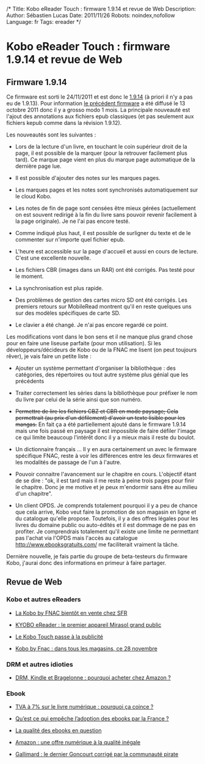 /*
Title: Kobo eReader Touch : firmware 1.9.14 et revue de Web
Description: 
Author: Sébastien Lucas
Date: 2011/11/26
Robots: noindex,nofollow
Language: fr
Tags: ereader
*/
# Kobo eReader Touch : firmware 1.9.14 et revue de Web

## Firmware 1.9.14
Ce firmware est sorti le 24/11/2011 et est donc le [1.9.14](http://www.mobileread.com/forums/showthread.php?t=158476) (à priori il n'y a pas eu de 1.9.13). Pour information [le précédent firmware](http://www.mobileread.com/forums/showthread.php?t=153402) a été diffusé le 13 octobre 2011 donc il y a grosso modo 1 mois. La principale nouveauté est l'ajout des annotations aux fichiers epub classiques (et pas seulement aux fichiers kepub comme dans la révision 1.9.12).

Les nouveautés sont les suivantes : 

*	Lors de la lecture d'un livre, en touchant le coin supérieur droit de la page, il est possible de la marquer (pour la retrouver facilement plus tard). Ce marque page vient en plus du marque page automatique de la dernière page lue.

*	Il est possible d'ajouter des notes sur les marques pages.

*	Les marques pages et les notes sont synchronisés automatiquement sur le cloud Kobo.

*	Les notes de fin de page sont censées être mieux gérées (actuellement on est souvent redirigé à la fin du livre sans pouvoir revenir facilement à la page originale). Je ne l'ai pas encore testé.

*	Comme indiqué plus haut, il est possible de surligner du texte et de le commenter sur n'importe quel fichier epub.

*	L'heure est accessible sur la page d'accueil et aussi en cours de lecture. C'est une excellente nouvelle.

*	Les fichiers CBR (images dans un RAR) ont été corrigés. Pas testé pour le moment.

*	La synchronisation est plus rapide.

*	Des problèmes de gestion des cartes micro SD ont été corrigés. Les premiers retours sur MobileRead montrent qu'il en reste quelques uns sur des modèles spécifiques de carte SD.

*	Le clavier a été changé. Je n'ai pas encore regardé ce point.

Les modifications vont dans le bon sens et il ne manque plus grand chose pour en faire une liseuse parfaite (pour mon utilisation). Si les développeurs/décideurs de Kobo ou de la FNAC me lisent (on peut toujours rêver), je vais faire un petite liste :

*	Ajouter un système permettant d'organiser la bibliothèque : des catégories, des répertoires ou tout autre système plus génial que les précédents

*	Traiter correctement les séries dans la bibliothèque pour préfixer le nom du livre par celui de la série ainsi que son numéro.

*	~~Permettre de lire les fichiers CBZ et CBR en mode paysage; Cela permettrait (au prix d'un défilement) d'avoir un texte lisible pour les mangas.~~ En fait ça a été partiellement ajouté dans le firmware 1.9.14 mais une fois passé en paysage il est impossible de faire défiler l'image ce qui limite beaucoup l'intérêt donc il y a mieux mais il reste du boulot.

*	Un dictionnaire français ... Il y en aura certainement un avec le firmware spécifique FNAC, reste à voir les différences entre les deux firmwares et les modalités de passage de l'un à l'autre.

*	Pouvoir connaitre l'avancement sur le chapitre en cours. L'objectif étant de se dire : "ok, il est tard mais il me reste à peine trois pages pour finir le chapitre. Donc je me motive et je peux m'endormir sans être au milieu d'un chapitre".

*	Un client OPDS. Je comprends totalement pourquoi il y a peu de chance que cela arrive, Kobo veut faire la promotion de son magasin en ligne et du catalogue qu'elle propose. Toutefois, il y a des offres légales pour les livres du domaine public ou auto-édités et il est dommage de ne pas en profiter. Je comprendrais totalement qu'il existe une limite ne permettant pas l'achat via l'OPDS mais l'accès au catalogue http://www.ebooksgratuits.com/ me faciliterait vraiment la tâche.

Dernière nouvelle, je fais partie du groupe de beta-testeurs du firmware Kobo, j'aurai donc des informations en primeur à faire partager.

## Revue de Web

### Kobo et autres eReaders

*	[La Kobo by FNAC bientôt en vente chez SFR](http://www.ebouquin.fr/2011/11/24/la-kobo-by-fnac-bientot-en-vente-chez-sfr/)

*	[KYOBO eReader : le premier appareil Mirasol grand public](http://www.ebouquin.fr/2011/11/22/kyobo-ereader-le-premier-appareil-mirasol-grand-public/)

*	[Le Kobo Touch passe à la publicité](http://www.ebouquin.fr/2011/11/12/le-kobo-touch-passe-a-la-publicite/)

*	[Kobo by Fnac : dans tous les magasins, ce 28 novembre](http://www.actualitte.com/actualite/lecture-numerique/lecteurs-ebook/kobo-by-fnac-dans-tous-les-magasins-ce-28-novembre-30080.htm)
### DRM et autres idioties

*	[DRM, Kindle et Bragelonne : pourquoi acheter chez Amazon ?](http://www.actualitte.com/actualite/lecture-numerique/usages/drm-kindle-et-bragelonne-pourquoi-acheter-chez-amazon-30071.htm)
### Ebook

*	[TVA à 7% sur le livre numérique : pourquoi ça coince ?](http://actu-des-ebooks.fr/2011/11/22/tva-7-pour-cent-sur-le-livre-numerique-pourquoi-ca-coince/)

*	[Qu’est ce qui empêche l’adoption des ebooks par la France ?](http://www.mobilivres.fr/blog/2011/11/quest-ce-qui-empeche-ladoption-des-ebooks-par-la-france/)

*	[La qualité des ebooks en question](http://www.mobilivres.fr/blog/2011/11/la-qualite-des-ebooks-en-question/)

*	[Amazon : une offre numérique à la qualité inégale](http://www.ebouquin.fr/2011/11/25/amazon-une-offre-numerique-a-la-qualite-inegale/)

*	[Gallimard : le dernier Goncourt corrigé par la communauté pirate](http://www.ebouquin.fr/2011/11/13/gallimard-le-dernier-goncourt-corrige-par-la-communaute-pirate/)
